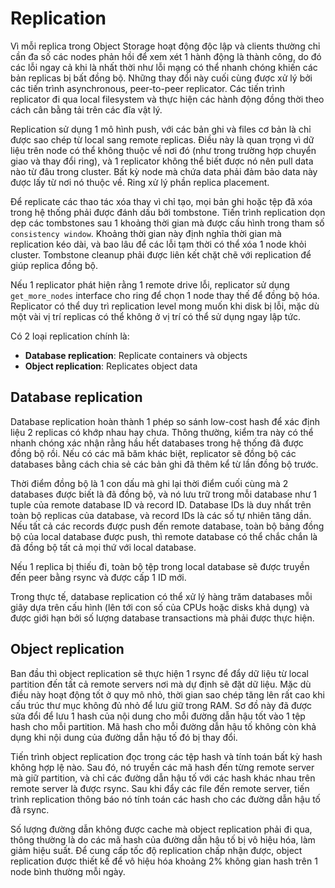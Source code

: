 # Replication

Vì mỗi replica trong Object Storage hoạt động độc lập và clients thường chỉ cần đa số các nodes phản hồi để xem xét 1 hành động là thành công, do đó các lỗi ngay cả khi là nhất thời như lỗi mạng có thể nhanh chóng khiến các bản replicas bị bất đồng bộ. Những thay đổi này cuối cùng được xử lý bởi các tiến trình asynchronous, peer-to-peer replicator. Các tiến trình replicator đi qua local filesystem và thực hiện các hành động đồng thời theo cách cân bằng tải trên các đĩa vật lý.

Replication sử dụng 1 mô hình push, với các bản ghi và files cơ bản là chỉ được sao chép từ local sang remote replicas. Điều này là quan trọng vì dữ liệu trên node có thể không thuộc về nơi đó (như trong trường hợp chuyển giao và thay đổi ring), và 1 replicator không thể biết được nó nên pull data nào từ đâu trong cluster. Bất kỳ node mà chứa data phải đảm bảo data này được lấy từ nơi nó thuộc về. Ring xử lý phần replica placement.

Để replicate các thao tác xóa thay vì chỉ tạo, mọi bản ghi hoặc tệp đã xóa trong hệ thống phải được đánh dấu bởi tombstone. Tiến trình replication dọn dẹp các tombstones sau 1 khoảng thời gian mà được cấu hình trong tham số ```consistency window```. Khoảng thời gian này định nghĩa thời gian mà replication kéo dài, và bao lâu để các lỗi tạm thời có thể xóa 1 node khỏi cluster. Tombstone cleanup phải được liên kết chặt chẽ với replication để giúp replica đồng bộ.

Nếu 1 replicator phát hiện rằng 1 remote drive lỗi, replicator sử dụng ```get_more_nodes``` interface cho ring để chọn 1 node thay thế để đồng bộ hóa. Replicator có thể duy trì replication level mong muốn khi disk bị lỗi, mặc dù một vài vị trí replicas có thể không ở vị trí có thể sử dụng ngay lập tức.

Có 2 loại replication chính là:

- **Database replication**: Replicate containers và objects
- **Object replication**: Replicates object data

## Database replication

Database replication hoàn thành 1 phép so sánh low-cost hash để xác định liệu 2 replicas có khớp nhau hay chưa. Thông thường, kiểm tra này có thể nhanh chóng xác nhận rằng hầu hết databases trong hệ thống đã được đồng bộ rồi. Nếu có các mã băm khác biệt, replicator sẽ đồng bộ các databases bằng cách chia sẻ các bản ghi đã thêm kể từ lần đồng bộ trước.

Thời điểm đồng bộ là 1 con dấu mà ghi lại thời điểm cuối cùng mà 2 databases được biết là đã đồng bộ, và nó lưu trữ trong mỗi database như 1 tuple của remote database ID và record ID. Database IDs là duy nhất trên toàn bộ replicas của database, và record IDs là các số tự nhiên tăng dần. Nếu tất cả các records được push đến remote database, toàn bộ bảng đồng bộ của local database được push, thì remote database có thể chắc chắn là đã đồng bộ tất cả mọi thứ với local database.

Nếu 1 replica bị thiếu đi, toàn bộ tệp trong local database sẽ được truyền đến peer bằng rsync và được cấp 1 ID mới.

Trong thực tế, database replication có thể xử lý hàng trăm databases mỗi giây dựa trên cấu hình (lên tới con số của CPUs hoặc disks khả dụng) và được giới hạn bởi số lượng database transactions mà phải được thực hiện.

## Object replication

Ban đầu thì object replication sẽ thực hiện 1 rsync để đẩy dữ liệu từ local partition đến tất cả remote servers nơi mà dự định sẽ đặt dữ liệu. Mặc dù điều này hoạt động tốt ở quy mô nhỏ, thời gian sao chép tăng lên rất cao khi cấu trúc thư mục không đủ nhỏ để lưu giữ trong RAM. Sơ đồ này đã được sửa đổi để lưu 1 hash của nội dung cho mỗi đường dẫn hậu tốt vào 1 tệp hash cho mỗi partition. Mã hash cho mỗi đường dẫn hậu tố không còn khả dụng khi nội dung của đường dẫn hậu tố đó bị thay đổi.

Tiến trình object replication đọc trong các tệp hash và tính toán bất kỳ hash không hợp lệ nào. Sau đó, nó truyền các mã hash đến từng remote server mà giữ partition, và chỉ các đường dẫn hậu tố với các hash khác nhau trên remote server là được rsync. Sau khi đẩy các file đến remote server, tiến trình replication thông báo nó tính toán các hash cho các đường dẫn hậu tố đã rsync.

Số lượng đường dẫn không được cache mà object replication phải đi qua, thông thường là do các mã hash của đường dẫn hậu tố bị vô hiệu hóa, làm giảm hiệu suất. Để cung cấp tốc độ replication chấp nhận được, object replication được thiết kế để vô hiệu hóa khoảng 2% không gian hash trên 1 node bình thường mỗi ngày.